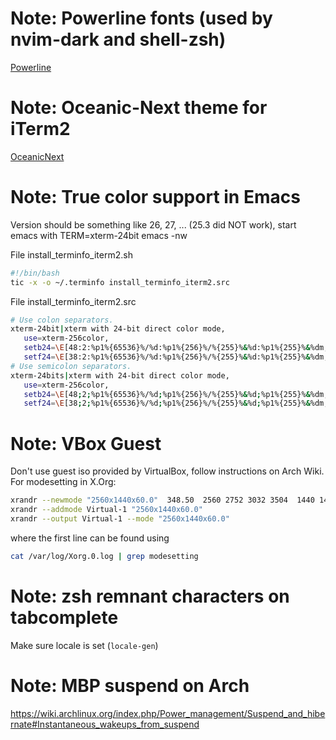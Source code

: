 # Note: Powerline fonts (used by nvim-dark and shell-zsh)

[Powerline](https://github.com/powerline/fonts)

# Note: Oceanic-Next theme for iTerm2

[OceanicNext](https://github.com/mhartington/oceanic-next-iterm)

# Note: True color support in Emacs

Version should be something like 26, 27, ... (25.3 did NOT work), start emacs with TERM=xterm-24bit emacs -nw

File install_terminfo_iterm2.sh

```bash
#!/bin/bash
tic -x -o ~/.terminfo install_terminfo_iterm2.src
```

File install_terminfo_iterm2.src

```bash
# Use colon separators.
xterm-24bit|xterm with 24-bit direct color mode,
   use=xterm-256color,
   setb24=\E[48:2:%p1%{65536}%/%d:%p1%{256}%/%{255}%&%d:%p1%{255}%&%dm,
   setf24=\E[38:2:%p1%{65536}%/%d:%p1%{256}%/%{255}%&%d:%p1%{255}%&%dm,
# Use semicolon separators.
xterm-24bits|xterm with 24-bit direct color mode,
   use=xterm-256color,
   setb24=\E[48;2;%p1%{65536}%/%d;%p1%{256}%/%{255}%&%d;%p1%{255}%&%dm,
   setf24=\E[38;2;%p1%{65536}%/%d;%p1%{256}%/%{255}%&%d;%p1%{255}%&%dm,
```

# Note: VBox Guest

Don't use guest iso provided by VirtualBox, follow instructions on Arch Wiki. For modesetting in X.Org:

```bash
xrandr --newmode "2560x1440x60.0"  348.50  2560 2752 3032 3504  1440 1441 1444 1500 -hsync +vsync
xrandr --addmode Virtual-1 "2560x1440x60.0"
xrandr --output Virtual-1 --mode "2560x1440x60.0"
```

where the first line can be found using 

```bash
cat /var/log/Xorg.0.log | grep modesetting
```

# Note: zsh remnant characters on tabcomplete

Make sure locale is set (`locale-gen`)

# Note: MBP suspend on Arch

https://wiki.archlinux.org/index.php/Power_management/Suspend_and_hibernate#Instantaneous_wakeups_from_suspend
